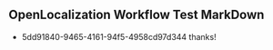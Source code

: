## OpenLocalization Workflow Test MarkDown
* 5dd91840-9465-4161-94f5-4958cd97d344 thanks!

<!--HONumber=Jul16_HO4-->


